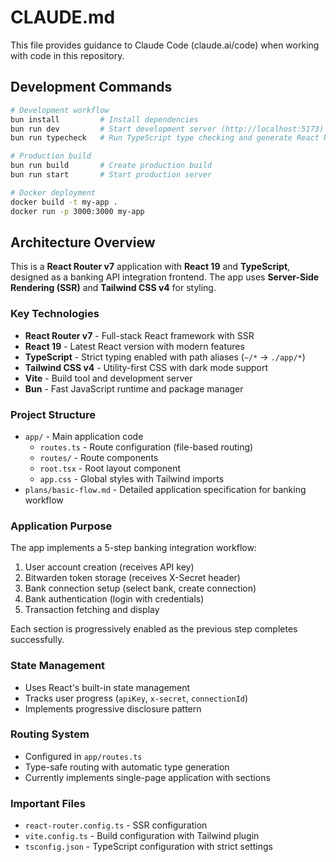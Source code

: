 # CLAUDE.md

This file provides guidance to Claude Code (claude.ai/code) when working with code in this repository.

## Development Commands

```bash
# Development workflow
bun install         # Install dependencies
bun run dev         # Start development server (http://localhost:5173)
bun run typecheck   # Run TypeScript type checking and generate React Router types

# Production build
bun run build       # Create production build
bun run start       # Start production server

# Docker deployment
docker build -t my-app .
docker run -p 3000:3000 my-app
```

## Architecture Overview

This is a **React Router v7** application with **React 19** and **TypeScript**, designed as a banking API integration frontend. The app uses **Server-Side Rendering (SSR)** and **Tailwind CSS v4** for styling.

### Key Technologies
- **React Router v7** - Full-stack React framework with SSR
- **React 19** - Latest React version with modern features
- **TypeScript** - Strict typing enabled with path aliases (`~/*` → `./app/*`)
- **Tailwind CSS v4** - Utility-first CSS with dark mode support
- **Vite** - Build tool and development server
- **Bun** - Fast JavaScript runtime and package manager

### Project Structure
- `app/` - Main application code
  - `routes.ts` - Route configuration (file-based routing)
  - `routes/` - Route components
  - `root.tsx` - Root layout component
  - `app.css` - Global styles with Tailwind imports
- `plans/basic-flow.md` - Detailed application specification for banking workflow

### Application Purpose
The app implements a 5-step banking integration workflow:
1. User account creation (receives API key)
2. Bitwarden token storage (receives X-Secret header)
3. Bank connection setup (select bank, create connection)
4. Bank authentication (login with credentials)
5. Transaction fetching and display

Each section is progressively enabled as the previous step completes successfully.

### State Management
- Uses React's built-in state management
- Tracks user progress (`apiKey`, `x-secret`, `connectionId`)
- Implements progressive disclosure pattern

### Routing System
- Configured in `app/routes.ts`
- Type-safe routing with automatic type generation
- Currently implements single-page application with sections

### Important Files
- `react-router.config.ts` - SSR configuration
- `vite.config.ts` - Build configuration with Tailwind plugin
- `tsconfig.json` - TypeScript configuration with strict settings